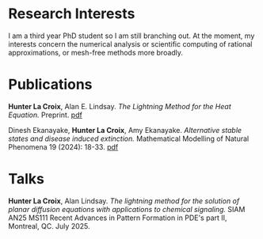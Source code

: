 # Research Interests
I am a third year PhD student so I am still branching out. At the moment, my interests concern the numerical analysis or scientific computing of rational approximations, or mesh-free methods more broadly.

# Publications

**Hunter La Croix**, Alan E. Lindsay. *The Lightning Method for the Heat Equation.* Preprint. [pdf](https://www3.nd.edu/~alindsa1/Publications/LightningHeat.pdf)

Dinesh Ekanayake, **Hunter La Croix**, Amy Ekanayake. *Alternative stable states and disease induced extinction.* Mathematical Modelling of Natural Phenomena 19 (2024): 18-33. [pdf](https://www.mmnp-journal.org/articles/mmnp/pdf/2024/01/mmnp230116.pdf)

# Talks

**Hunter La Croix**, Alan Lindsay. *The lightning method for the solution of planar diffusion equations with applications to chemical signaling.* SIAM AN25 MS111 Recent Advances in Pattern Formation in PDE's part II, Montreal, QC. July 2025.
